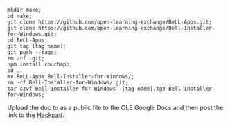 

```
mkdir make;
cd make;
git clone https://github.com/open-learning-exchange/BeLL-Apps.git;
git clone https://github.com/open-learning-exchange/Bell-Installer-for-Windows.git;
cd BeLL-Apps;
git tag [tag name];
git push --tags;
rm -rf .git;
npm install couchapp;
cd ..
mv BeLL-Apps Bell-Installer-for-Windows/;
rm -rf Bell-Installer-for-Windows/.git;
tar czvf Bell-Installer-for-Windows--[tag name].tgz Bell-Installer-for-Windows;
```

Upload the doc to as a public file to the OLE Google Docs and then post the link to the [Hackpad](https://bell.hackpad.com/Welcome-Get-started-here.-kUDXrl7RA6K#:h=Release-Downloads).
